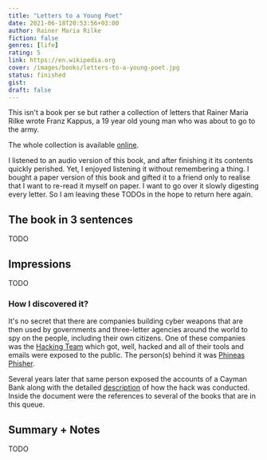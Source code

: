 ```yaml
---
title: "Letters to a Young Poet"
date: 2021-06-18T20:53:56+03:00
author: Rainer Maria Rilke
fiction: false
genres: [life]
rating: 5
link: https://en.wikipedia.org
cover: /images/books/letters-to-a-young-poet.jpg
status: finished
gist: 
draft: false
---
```

This isn't a book per se but rather a collection of letters that Rainer Maria Rilke wrote Franz Kappus, a 19 year old
young man who was about to go to the army.

The whole collection is available [online](https://www.carrothers.com/rilke_main.htm).

I listened to an audio version of this book, and after finishing it its contents quickly perished. Yet, I enjoyed
listening it without remembering a thing. I bought a paper version of this book and gifted it to a friend only to
realise that I want to re-read it myself on paper. I want to go over it slowly digesting every letter. So I am leaving
these TODOs in the hope to return here again.

## The book in 3 sentences

TODO

## Impressions

TODO

### How I discovered it?

It's no secret that there are companies building cyber weapons that are then used by governments and three-letter
agencies around the world to spy on the people, including their own citizens. One of these companies was the
[Hacking Team](https://en.wikipedia.org/wiki/Hacking_Team) which got, well, hacked and all of their tools and emails
were exposed to the public. The person(s) behind it was [Phineas Phisher](https://en.wikipedia.org/wiki/Phineas_Fisher).

Several years later that same person exposed the accounts of a Cayman Bank along with the detailed
[description](https://github.com/Alekseyyy/phineas-philes/blob/master/cayman-english.md) of how the hack was conducted.
Inside the document were the references to several of the books that are in this queue.

## Summary + Notes

TODO
